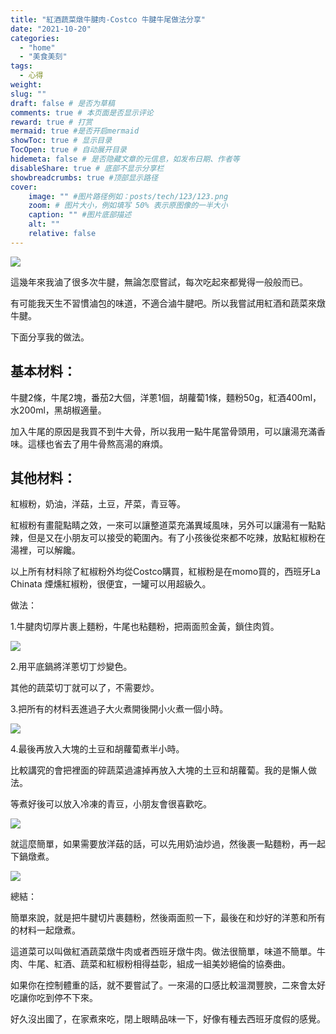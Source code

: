 ```yaml
---
title: "紅酒蔬菜燉牛腱肉-Costco 牛腱牛尾做法分享"
date: "2021-10-20"
categories: 
  - "home"
  - "美食美刻"
tags: 
  - 心得
weight:
slug: ""
draft: false # 是否为草稿
comments: true # 本页面是否显示评论
reward: true # 打赏
mermaid: true #是否开启mermaid
showToc: true # 显示目录
TocOpen: true # 自动展开目录
hidemeta: false # 是否隐藏文章的元信息，如发布日期、作者等
disableShare: true # 底部不显示分享栏
showbreadcrumbs: true #顶部显示路径
cover:
    image: "" #图片路径例如：posts/tech/123/123.png
    zoom: # 图片大小，例如填写 50% 表示原图像的一半大小
    caption: "" #图片底部描述
    alt: ""
    relative: false
---
```


![](images/Screen-Shot-2021-10-19-at-5.06.25-PM-1024x769.png)

這幾年來我滷了很多次牛腱，無論怎麼嘗試，每次吃起來都覺得一般般而已。

有可能我天生不習慣滷包的味道，不適合滷牛腱吧。所以我嘗試用紅酒和蔬菜來燉牛腱。

下面分享我的做法。

## 基本材料：

牛腱2條，牛尾2塊，番茄2大個，洋蔥1個，胡蘿蔔1條，麵粉50g，紅酒400ml，水200ml，黑胡椒適量。

加入牛尾的原因是我買不到牛大骨，所以我用一點牛尾當骨頭用，可以讓湯充滿香味。這樣也省去了用牛骨熬高湯的麻煩。

## 其他材料：

紅椒粉，奶油，洋菇，土豆，芹菜，青豆等。

紅椒粉有畫龍點睛之效，一來可以讓整道菜充滿異域風味，另外可以讓湯有一點點辣，但是又在小朋友可以接受的範圍內。有了小孩後從來都不吃辣，放點紅椒粉在湯裡，可以解饞。

以上所有材料除了紅椒粉外均從Costco購買，紅椒粉是在momo買的，西班牙La Chinata 煙燻紅椒粉，很便宜，一罐可以用超級久。

做法：

1.牛腱肉切厚片裹上麵粉，牛尾也粘麵粉，把兩面煎金黃，鎖住肉質。

![](images/9346D0CE-A012-447E-81DF-3AA15AF80939-768x1024.jpeg)

2.用平底鍋將洋蔥切丁炒變色。

其他的蔬菜切丁就可以了，不需要炒。

3.把所有的材料丟進過子大火煮開後開小火煮一個小時。

![](images/Screen-Shot-2021-10-19-at-5.09.23-PM-1024x781.png)

4.最後再放入大塊的土豆和胡蘿蔔煮半小時。

比較講究的會把裡面的碎蔬菜過濾掉再放入大塊的土豆和胡蘿蔔。我的是懶人做法。

等煮好後可以放入冷凍的青豆，小朋友會很喜歡吃。

![](images/Screen-Shot-2021-10-19-at-7.40.44-PM-1024x769.png)

就這麼簡單，如果需要放洋菇的話，可以先用奶油炒過，然後裹一點麵粉，再一起下鍋燉煮。

![](images/E6D2A5DF-8B7E-45EC-A0A2-646F8A46DA2C-1024x768.jpeg)

總結：

簡單來說，就是把牛腱切片裹麵粉，然後兩面煎一下，最後在和炒好的洋蔥和所有的材料一起燉煮。

這道菜可以叫做紅酒蔬菜燉牛肉或者西班牙燉牛肉。做法很簡單，味道不簡單。牛肉、牛尾、紅酒、蔬菜和紅椒粉相得益彰，組成一組美妙絕倫的協奏曲。

如果你在控制體重的話，就不要嘗試了。一來湯的口感比較溫潤豐腴，二來會太好吃讓你吃到停不下來。

好久沒出國了，在家煮來吃，閉上眼睛品味一下，好像有種去西班牙度假的感覺。

